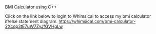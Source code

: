 BMI Calculator using C++


Click on the link below to login to Whimsical to access my bmi calculator if/else statement diagram.
https://whimsical.com/bmi-calculator-2Xcop3tE7uW7ZyJfGVHgLw
